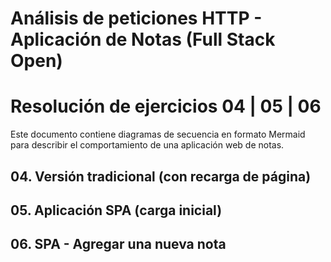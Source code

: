 # Análisis de peticiones HTTP - Aplicación de Notas (Full Stack Open)
# Resolución de ejercicios 04 | 05 | 06
Este documento contiene diagramas de secuencia en formato Mermaid para describir el comportamiento de una aplicación web de notas.
## 04. Versión tradicional (con recarga de página)
## 05. Aplicación SPA (carga inicial)
## 06. SPA - Agregar una nueva nota
